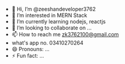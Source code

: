 - 👋 Hi, I’m @zeeshandeveloper3762
- 👀 I’m interested in MERN Stack
- 🌱 I’m currently learning nodejs, reactjs
- 💞️ I’m looking to collaborate on ...
- 📫 How to reach me zk3762100@gmail.com
- what's app no. 03410270264
- 😄 Pronouns: ...
- ⚡ Fun fact: ...

<!---
zeeshandeveloper3762/zeeshandeveloper3762 is a ✨ special ✨ repository because its `README.md` (this file) appears on your GitHub profile.
You can click the Preview link to take a look at your changes.
--->
